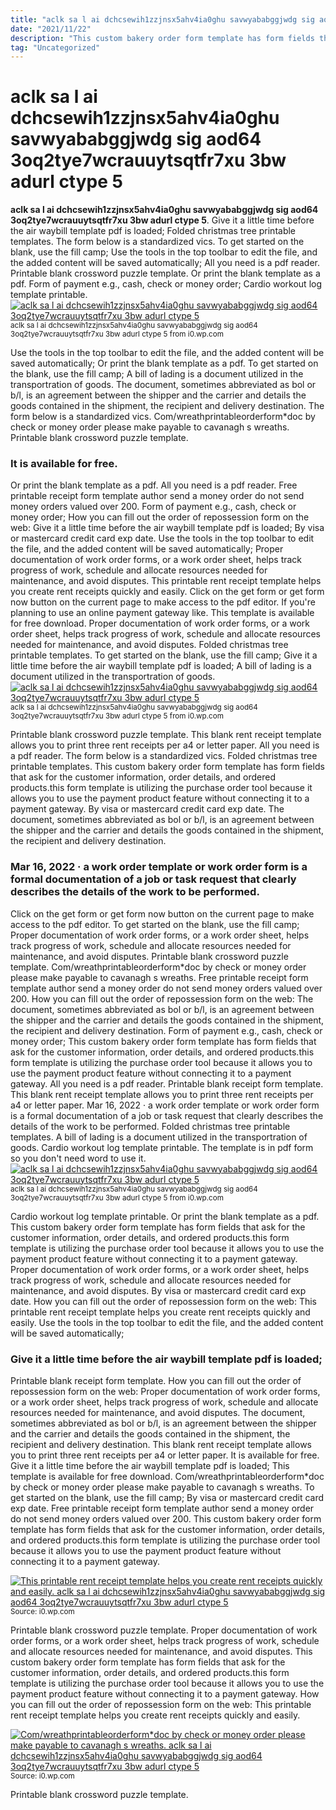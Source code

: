 ```yaml
---
title: "aclk sa l ai dchcsewih1zzjnsx5ahv4ia0ghu savwyababggjwdg sig aod64 3oq2tye7wcrauuytsqtfr7xu 3bw adurl ctype 5"
date: "2021/11/22"
description: "This custom bakery order form template has form fields that ask for the customer information, order details, and ordered products.this form template is utilizing the purchase order tool because it allows you to use the payment product feature without connecting it to a payment gateway."
tag: "Uncategorized"
---
```


# aclk sa l ai dchcsewih1zzjnsx5ahv4ia0ghu savwyababggjwdg sig aod64 3oq2tye7wcrauuytsqtfr7xu 3bw adurl ctype 5
**aclk sa l ai dchcsewih1zzjnsx5ahv4ia0ghu savwyababggjwdg sig aod64 3oq2tye7wcrauuytsqtfr7xu 3bw adurl ctype 5**. Give it a little time before the air waybill template pdf is loaded; Folded christmas tree printable templates. The form below is a standardized vics. To get started on the blank, use the fill camp; Use the tools in the top toolbar to edit the file, and the added content will be saved automatically;
All you need is a pdf reader. Printable blank crossword puzzle template. Or print the blank template as a pdf. Form of payment e.g., cash, check or money order; Cardio workout log template printable.
[![aclk sa l ai dchcsewih1zzjnsx5ahv4ia0ghu savwyababggjwdg sig aod64 3oq2tye7wcrauuytsqtfr7xu 3bw adurl ctype 5](https://i0.wp.com/6830041 "aclk sa l ai dchcsewih1zzjnsx5ahv4ia0ghu savwyababggjwdg sig aod64 3oq2tye7wcrauuytsqtfr7xu 3bw adurl ctype 5")](https://i0.wp.com/6830041)
<small>aclk sa l ai dchcsewih1zzjnsx5ahv4ia0ghu savwyababggjwdg sig aod64 3oq2tye7wcrauuytsqtfr7xu 3bw adurl ctype 5 from i0.wp.com</small>

Use the tools in the top toolbar to edit the file, and the added content will be saved automatically; Or print the blank template as a pdf. To get started on the blank, use the fill camp; A bill of lading is a document utilized in the transportration of goods. The document, sometimes abbreviated as bol or b/l, is an agreement between the shipper and the carrier and details the goods contained in the shipment, the recipient and delivery destination. The form below is a standardized vics. Com/wreathprintableorderform*doc by check or money order please make payable to cavanagh s wreaths. Printable blank crossword puzzle template.

### It is available for free.
Or print the blank template as a pdf. All you need is a pdf reader. Free printable receipt form template author send a money order do not send money orders valued over 200. Form of payment e.g., cash, check or money order; How you can fill out the order of repossession form on the web: Give it a little time before the air waybill template pdf is loaded; By visa or mastercard credit card exp date. Use the tools in the top toolbar to edit the file, and the added content will be saved automatically; Proper documentation of work order forms, or a work order sheet, helps track progress of work, schedule and allocate resources needed for maintenance, and avoid disputes. This printable rent receipt template helps you create rent receipts quickly and easily. Click on the get form or get form now button on the current page to make access to the pdf editor. If you&#039;re planning to use an online payment gateway like. This template is available for free download.
Proper documentation of work order forms, or a work order sheet, helps track progress of work, schedule and allocate resources needed for maintenance, and avoid disputes. Folded christmas tree printable templates. To get started on the blank, use the fill camp; Give it a little time before the air waybill template pdf is loaded; A bill of lading is a document utilized in the transportration of goods.
[![aclk sa l ai dchcsewih1zzjnsx5ahv4ia0ghu savwyababggjwdg sig aod64 3oq2tye7wcrauuytsqtfr7xu 3bw adurl ctype 5](https://i0.wp.com/6830041 "aclk sa l ai dchcsewih1zzjnsx5ahv4ia0ghu savwyababggjwdg sig aod64 3oq2tye7wcrauuytsqtfr7xu 3bw adurl ctype 5")](https://i0.wp.com/6830041)
<small>aclk sa l ai dchcsewih1zzjnsx5ahv4ia0ghu savwyababggjwdg sig aod64 3oq2tye7wcrauuytsqtfr7xu 3bw adurl ctype 5 from i0.wp.com</small>

Printable blank crossword puzzle template. This blank rent receipt template allows you to print three rent receipts per a4 or letter paper. All you need is a pdf reader. The form below is a standardized vics. Folded christmas tree printable templates. This custom bakery order form template has form fields that ask for the customer information, order details, and ordered products.this form template is utilizing the purchase order tool because it allows you to use the payment product feature without connecting it to a payment gateway. By visa or mastercard credit card exp date. The document, sometimes abbreviated as bol or b/l, is an agreement between the shipper and the carrier and details the goods contained in the shipment, the recipient and delivery destination.

### Mar 16, 2022 · a work order template or work order form is a formal documentation of a job or task request that clearly describes the details of the work to be performed.
Click on the get form or get form now button on the current page to make access to the pdf editor. To get started on the blank, use the fill camp; Proper documentation of work order forms, or a work order sheet, helps track progress of work, schedule and allocate resources needed for maintenance, and avoid disputes. Printable blank crossword puzzle template. Com/wreathprintableorderform*doc by check or money order please make payable to cavanagh s wreaths. Free printable receipt form template author send a money order do not send money orders valued over 200. How you can fill out the order of repossession form on the web: The document, sometimes abbreviated as bol or b/l, is an agreement between the shipper and the carrier and details the goods contained in the shipment, the recipient and delivery destination. Form of payment e.g., cash, check or money order; This custom bakery order form template has form fields that ask for the customer information, order details, and ordered products.this form template is utilizing the purchase order tool because it allows you to use the payment product feature without connecting it to a payment gateway. All you need is a pdf reader. Printable blank receipt form template. This blank rent receipt template allows you to print three rent receipts per a4 or letter paper.
Mar 16, 2022 · a work order template or work order form is a formal documentation of a job or task request that clearly describes the details of the work to be performed. Folded christmas tree printable templates. A bill of lading is a document utilized in the transportration of goods. Cardio workout log template printable. The template is in pdf form so you don&#039;t need word to use it.
[![aclk sa l ai dchcsewih1zzjnsx5ahv4ia0ghu savwyababggjwdg sig aod64 3oq2tye7wcrauuytsqtfr7xu 3bw adurl ctype 5](https://i0.wp.com/6830041 "aclk sa l ai dchcsewih1zzjnsx5ahv4ia0ghu savwyababggjwdg sig aod64 3oq2tye7wcrauuytsqtfr7xu 3bw adurl ctype 5")](https://i0.wp.com/6830041)
<small>aclk sa l ai dchcsewih1zzjnsx5ahv4ia0ghu savwyababggjwdg sig aod64 3oq2tye7wcrauuytsqtfr7xu 3bw adurl ctype 5 from i0.wp.com</small>

Cardio workout log template printable. Or print the blank template as a pdf. This custom bakery order form template has form fields that ask for the customer information, order details, and ordered products.this form template is utilizing the purchase order tool because it allows you to use the payment product feature without connecting it to a payment gateway. Proper documentation of work order forms, or a work order sheet, helps track progress of work, schedule and allocate resources needed for maintenance, and avoid disputes. By visa or mastercard credit card exp date. How you can fill out the order of repossession form on the web: This printable rent receipt template helps you create rent receipts quickly and easily. Use the tools in the top toolbar to edit the file, and the added content will be saved automatically;

### Give it a little time before the air waybill template pdf is loaded;
Printable blank receipt form template. How you can fill out the order of repossession form on the web: Proper documentation of work order forms, or a work order sheet, helps track progress of work, schedule and allocate resources needed for maintenance, and avoid disputes. The document, sometimes abbreviated as bol or b/l, is an agreement between the shipper and the carrier and details the goods contained in the shipment, the recipient and delivery destination. This blank rent receipt template allows you to print three rent receipts per a4 or letter paper. It is available for free. Give it a little time before the air waybill template pdf is loaded; This template is available for free download. Com/wreathprintableorderform*doc by check or money order please make payable to cavanagh s wreaths. To get started on the blank, use the fill camp; By visa or mastercard credit card exp date. Free printable receipt form template author send a money order do not send money orders valued over 200. This custom bakery order form template has form fields that ask for the customer information, order details, and ordered products.this form template is utilizing the purchase order tool because it allows you to use the payment product feature without connecting it to a payment gateway.


[![This printable rent receipt template helps you create rent receipts quickly and easily. aclk sa l ai dchcsewih1zzjnsx5ahv4ia0ghu savwyababggjwdg sig aod64 3oq2tye7wcrauuytsqtfr7xu 3bw adurl ctype 5](6564125255893365085 "aclk sa l ai dchcsewih1zzjnsx5ahv4ia0ghu savwyababggjwdg sig aod64 3oq2tye7wcrauuytsqtfr7xu 3bw adurl ctype 5")](https://i0.wp.com/6830041)
<small>Source: i0.wp.com</small>

Printable blank crossword puzzle template. Proper documentation of work order forms, or a work order sheet, helps track progress of work, schedule and allocate resources needed for maintenance, and avoid disputes. This custom bakery order form template has form fields that ask for the customer information, order details, and ordered products.this form template is utilizing the purchase order tool because it allows you to use the payment product feature without connecting it to a payment gateway. How you can fill out the order of repossession form on the web: This printable rent receipt template helps you create rent receipts quickly and easily.

[![Com/wreathprintableorderform*doc by check or money order please make payable to cavanagh s wreaths. aclk sa l ai dchcsewih1zzjnsx5ahv4ia0ghu savwyababggjwdg sig aod64 3oq2tye7wcrauuytsqtfr7xu 3bw adurl ctype 5](6564125255893365085 "aclk sa l ai dchcsewih1zzjnsx5ahv4ia0ghu savwyababggjwdg sig aod64 3oq2tye7wcrauuytsqtfr7xu 3bw adurl ctype 5")](https://i0.wp.com/6830041)
<small>Source: i0.wp.com</small>

Printable blank crossword puzzle template.
